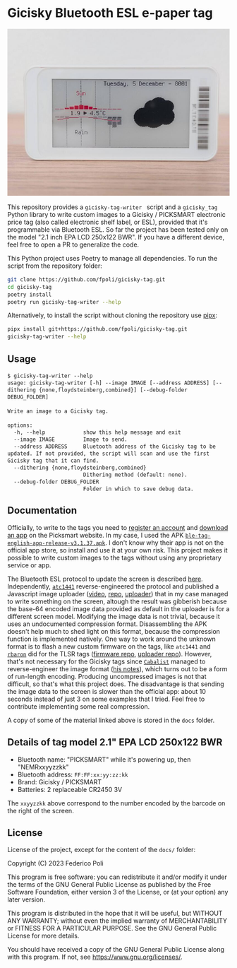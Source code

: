 # Gicisky Bluetooth ESL e-paper tag

![Tag](docs/tag.jpg)

This repository provides a `gicisky-tag-writer ` script and a `gicisky_tag` Python library to write custom images to a Gicisky / PICKSMART electronic price tag (also called electronic shelf label, or ESL), provided that it's programmable via Bluetooth ESL. So far the project has been tested only on the model "2.1 inch EPA LCD 250x122 BWR". If you have a different device, feel free to open a PR to generalize the code.

This Python project uses Poetry to manage all dependencies. To run the script from the repository folder:
```bash
git clone https://github.com/fpoli/gicisky-tag.git
cd gicisky-tag
poetry install
poetry run gicisky-tag-writer --help
```

Alternatively, to install the script without cloning the repository use [pipx](https://pypa.github.io/pipx/):
```bash
pipx install git+https://github.com/fpoli/gicisky-tag.git
gicisky-tag-writer --help
```

## Usage

```text
$ gicisky-tag-writer --help
usage: gicisky-tag-writer [-h] --image IMAGE [--address ADDRESS] [--dithering {none,floydsteinberg,combined}] [--debug-folder DEBUG_FOLDER]

Write an image to a Gicisky tag.

options:
  -h, --help            show this help message and exit
  --image IMAGE         Image to send.
  --address ADDRESS     Bluetooth address of the Gicisky tag to be updated. If not provided, the script will scan and use the first Gicisky tag that it can find.
  --dithering {none,floydsteinberg,combined}
                        Dithering method (default: none).
  --debug-folder DEBUG_FOLDER
                        Folder in which to save debug data.
```
## Documentation

Officially, to write to the tags you need to [register an account](http://a.picksmart.cn:8082/index) and [download an app](http://www.picksmart.cn/index.php/page-22-11.html) on the Picksmart website. In my case, I used the APK [`ble-tag-english-app-release-v3.1.37.apk`](http://a.picksmart.cn:8088/picksmart/app/ble-tag-english-app-release-v3.1.32.apk). I don't know why their app is not on the official app store, so install and use it at your own risk. This project makes it possible to write custom images to the tags without using any proprietary service or app.

The Bluetooth ESL protocol to update the screen is described [here](https://zhuanlan.zhihu.com/p/633113543). Independently, [`atc1441`](https://github.com/atc1441) reverse-engineered the protocol and published a Javascript image uploader ([video](https://www.youtube.com/watch?v=Cp4gNXtlbGk), [repo](https://github.com/atc1441/ATC_GICISKY_ESL), [uploader](https://atc1441.github.io/ATC_GICISKY_Paper_Image_Upload.html)) that in my case managed to write something on the screen, altough the result was gibberish because the base-64 encoded image data provided as default in the uploader is for a different screen model. Modifying the image data is not trivial, because it uses an undocumented compression format. Disassembling the APK doesn't help much to shed light on this format, because the compression function is implemented natively. One way to work around the unknown format is to flash a new custom firmware on the tags, like `atc1441` and [`rbaron`](https://github.com/rbaron) did for the TLSR tags ([firmware repo](https://github.com/atc1441/ATC_TLSR_Paper), [uploader repo](https://github.com/rbaron/pricetag-printer)). However, that's not necessary for the Gicisky tags since [`Cabalist`](https://github.com/Cabalist) managed to reverse-engineer the image format ([his notes](https://github.com/Cabalist/gicisky_image_notes)), which turns out to be a form of run-length encoding. Producing uncompressed images is not that difficult, so that's what this project does. The disadvantage is that sending the image data to the screen is slower than the official app: about 10 seconds instead of just 3 on some examples that I tried. Feel free to contribute implementing some real compression.

A copy of some of the material linked above is stored in the `docs` folder.

## Details of tag model 2.1" EPA LCD 250x122 BWR

* Bluetooth name: "PICKSMART" while it's powering up, then "NEMRxxyyzzkk"
* Bluetooth address: `FF:FF:xx:yy:zz:kk`
* Brand: Gicisky / PICKSMART
* Batteries: 2 replaceable CR2450 3V

The `xxyyzzkk` above correspond to the number encoded by the barcode on the right of the screen.

## License

License of the project, except for the content of the `docs/` folder:

Copyright (C) 2023  Federico Poli

This program is free software: you can redistribute it and/or modify
it under the terms of the GNU General Public License as published by
the Free Software Foundation, either version 3 of the License, or
(at your option) any later version.

This program is distributed in the hope that it will be useful,
but WITHOUT ANY WARRANTY; without even the implied warranty of
MERCHANTABILITY or FITNESS FOR A PARTICULAR PURPOSE.  See the
GNU General Public License for more details.

You should have received a copy of the GNU General Public License
along with this program.  If not, see <https://www.gnu.org/licenses/>.
